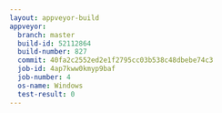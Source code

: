 ```yaml
---
layout: appveyor-build
appveyor:
  branch: master
  build-id: 52112864
  build-number: 827
  commit: 40fa2c2552ed2e1f2795cc03b538c48dbebe74c3
  job-id: 4ap7kww0kmyp9baf
  job-number: 4
  os-name: Windows
  test-result: 0
---
```

